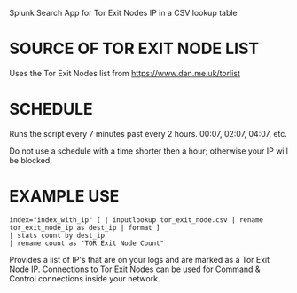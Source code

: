 Splunk Search App for Tor Exit Nodes IP in a CSV lookup table

# SOURCE OF TOR EXIT NODE LIST
Uses the Tor Exit Nodes list from
https://www.dan.me.uk/torlist

# SCHEDULE
Runs the script every 7 minutes past every 2 hours.
00:07, 02:07, 04:07, etc.

Do not use a schedule with a time shorter then a hour; otherwise your IP will be blocked.

# EXAMPLE USE
```
index="index_with_ip" [ | inputlookup tor_exit_node.csv | rename tor_exit_node_ip as dest_ip | format ]
| stats count by dest_ip
| rename count as "TOR Exit Node Count"
```

Provides a list of IP's that are on your logs and are marked as a Tor Exit Node IP. Connections to Tor Exit Nodes can be used for Command & Control connections inside your network.

